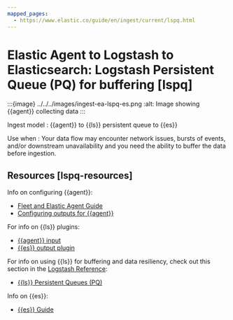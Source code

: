 ```yaml
---
mapped_pages:
  - https://www.elastic.co/guide/en/ingest/current/lspq.html
---
```


# Elastic Agent to Logstash to Elasticsearch: Logstash Persistent Queue (PQ) for buffering [lspq]

:::{image} ../../../images/ingest-ea-lspq-es.png
:alt: Image showing {{agent}} collecting data
:::

Ingest model
:   {{agent}} to {{ls}} persistent queue to {{es}}

Use when
:   Your data flow may encounter network issues, bursts of events, and/or downstream unavailability and you need the ability to buffer the data before ingestion.


## Resources [lspq-resources]

Info on configuring {{agent}}:

* [Fleet and Elastic Agent Guide](https://www.elastic.co/guide/en/fleet/current)
* [Configuring outputs for {{agent}}](docs-content://docs/reference/ingestion-tools/fleet/elastic-agent-output-configuration.md)

For info on {{ls}} plugins:

* [{{agent}} input](logstash://docs/reference/ingestion-tools/logstash/plugins-inputs-elastic_agent.md)
* [{{es}} output plugin](logstash://docs/reference/ingestion-tools/logstash/plugins-outputs-elasticsearch.md)

For info on using {{ls}} for buffering and data resiliency, check out this section in the [Logstash Reference](https://www.elastic.co/guide/en/logstash/current):

* [{{ls}} Persistent Queues (PQ)](logstash://docs/reference/ingestion-tools/logstash/persistent-queues.md)

Info on {{es}}:

* [{{es}} Guide](https://www.elastic.co/guide/en/elasticsearch/reference/current)


